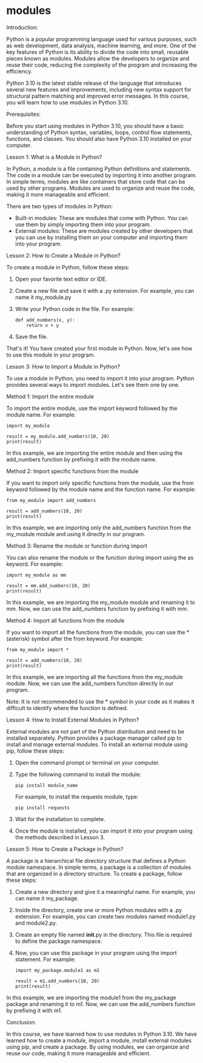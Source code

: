 
modules
=======
Introduction:

Python is a popular programming language used for various purposes, such as web development, data analysis, machine learning, and more. One of the key features of Python is its ability to divide the code into small, reusable pieces known as modules. Modules allow the developers to organize and reuse their code, reducing the complexity of the program and increasing the efficiency.

Python 3.10 is the latest stable release of the language that introduces several new features and improvements, including new syntax support for structural pattern matching and improved error messages. In this course, you will learn how to use modules in Python 3.10.

Prerequisites:

Before you start using modules in Python 3.10, you should have a basic understanding of Python syntax, variables, loops, control flow statements, functions, and classes. You should also have Python 3.10 installed on your computer.

Lesson 1: What is a Module in Python?

In Python, a module is a file containing Python definitions and statements. The code in a module can be executed by importing it into another program. In simple terms, modules are like containers that store code that can be used by other programs. Modules are used to organize and reuse the code, making it more manageable and efficient.

There are two types of modules in Python:
- Built-in modules: These are modules that come with Python. You can use them by simply importing them into your program.
- External modules: These are modules created by other developers that you can use by installing them on your computer and importing them into your program.

Lesson 2: How to Create a Module in Python?

To create a module in Python, follow these steps:

1. Open your favorite text editor or IDE.

2. Create a new file and save it with a .py extension. For example, you can name it my_module.py

3. Write your Python code in the file. For example:

   ```
   def add_numbers(x, y):
       return x + y
   ```

4. Save the file.

That's it! You have created your first module in Python. Now, let's see how to use this module in your program.

Lesson 3: How to Import a Module in Python?

To use a module in Python, you need to import it into your program. Python provides several ways to import modules. Let's see them one by one.

Method 1: Import the entire module

To import the entire module, use the import keyword followed by the module name. For example:

```
import my_module

result = my_module.add_numbers(10, 20)
print(result)
```

In this example, we are importing the entire module and then using the add_numbers function by prefixing it with the module name.

Method 2: Import specific functions from the module

If you want to import only specific functions from the module, use the from keyword followed by the module name and the function name. For example:

```
from my_module import add_numbers

result = add_numbers(10, 20)
print(result)
```

In this example, we are importing only the add_numbers function from the my_module module and using it directly in our program.

Method 3: Rename the module or function during import

You can also rename the module or the function during import using the as keyword. For example:

```
import my_module as mm

result = mm.add_numbers(10, 20)
print(result)
```

In this example, we are importing the my_module module and renaming it to mm. Now, we can use the add_numbers function by prefixing it with mm.

Method 4: Import all functions from the module

If you want to import all the functions from the module, you can use the * (asterisk) symbol after the from keyword. For example:

```
from my_module import *

result = add_numbers(10, 20)
print(result)
```

In this example, we are importing all the functions from the my_module module. Now, we can use the add_numbers function directly in our program.

Note: It is not recommended to use the * symbol in your code as it makes it difficult to identify where the function is defined.

Lesson 4: How to Install External Modules in Python?

External modules are not part of the Python distribution and need to be installed separately. Python provides a package manager called pip to install and manage external modules. To install an external module using pip, follow these steps:

1. Open the command prompt or terminal on your computer.

2. Type the following command to install the module:

   ```
   pip install module_name
   ```

   For example, to install the requests module, type:

   ```
   pip install requests
   ```

3. Wait for the installation to complete.

4. Once the module is installed, you can import it into your program using the methods described in Lesson 3.

Lesson 5: How to Create a Package in Python?

A package is a hierarchical file directory structure that defines a Python module namespace. In simple terms, a package is a collection of modules that are organized in a directory structure. To create a package, follow these steps:

1. Create a new directory and give it a meaningful name. For example, you can name it my_package.

2. Inside the directory, create one or more Python modules with a .py extension. For example, you can create two modules named module1.py and module2.py.

3. Create an empty file named __init__.py in the directory. This file is required to define the package namespace.

4. Now, you can use this package in your program using the import statement. For example:

   ```
   import my_package.module1 as m1

   result = m1.add_numbers(10, 20)
   print(result)
   ```

In this example, we are importing the module1 from the my_package package and renaming it to m1. Now, we can use the add_numbers function by prefixing it with m1.

Conclusion:

In this course, we have learned how to use modules in Python 3.10. We have learned how to create a module, import a module, install external modules using pip, and create a package. By using modules, we can organize and reuse our code, making it more manageable and efficient.